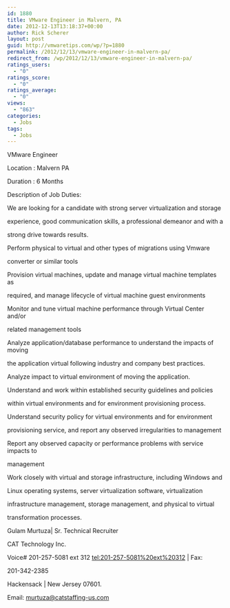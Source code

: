 ```yaml
---
id: 1880
title: VMware Engineer in Malvern, PA
date: 2012-12-13T13:18:37+00:00
author: Rick Scherer
layout: post
guid: http://vmwaretips.com/wp/?p=1880
permalink: /2012/12/13/vmware-engineer-in-malvern-pa/
redirect_from: /wp/2012/12/13/vmware-engineer-in-malvern-pa/
ratings_users:
  - "0"
ratings_score:
  - "0"
ratings_average:
  - "0"
views:
  - "863"
categories:
  - Jobs
tags:
  - Jobs
---
```

VMware Engineer
  
Location : Malvern PA
  
Duration : 6 Months

Description of Job Duties:
  
We are looking for a candidate with strong server virtualization and storage
  
experience, good communication skills, a professional demeanor and with a
  
strong drive towards results.
  
Perform physical to virtual and other types of migrations using Vmware
  
converter or similar tools
  
Provision virtual machines, update and manage virtual machine templates as
  
required, and manage lifecycle of virtual machine guest environments
  
Monitor and tune virtual machine performance through Virtual Center and/or
  
related management tools
  
Analyze application/database performance to understand the impacts of moving
  
the application virtual following industry and company best practices.
  
Analyze impact to virtual environment of moving the application.
  
Understand and work within established security guidelines and policies
  
within virtual environments and for environment provisioning process.
  
Understand security policy for virtual environments and for environment
  
provisioning service, and report any observed irregularities to management
  
Report any observed capacity or performance problems with service impacts to
  
management
  
Work closely with virtual and storage infrastructure, including Windows and
  
Linux operating systems, server virtualization software, virtualization
  
infrastructure management, storage management, and physical to virtual
  
transformation processes.

Gulam Murtuza| Sr. Technical Recruiter
  
CAT Technology Inc.
  
Voice# 201-257-5081 ext 312 <tel:201-257-5081%20ext%20312> | Fax:
  
201-342-2385
  
Hackensack | New Jersey 07601.
  
Email: murtuza@catstaffing-us.com